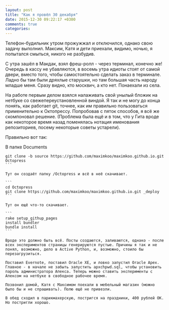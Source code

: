 ```yaml
---
layout: post
title: "Как я провёл 30 декабря"
date: 2015-12-30 09:22:17 +0300
comments: true
categories: 
---
```

Телефон-будильник утром прожужжал и отключился, однако свою задачу выполнил. Максим, Катя и дети приехали, видимо, ночью, я попытался смыться, никого не разбудив.

С утра зашёл в Макдак, взял фреш-ролл - через терминал, конечно же! Очередь в кассу не убавляются, в восемь утра идиоты стоят от самой двери, вместо того, чтобы самостоятельно сделать заказ в терминале. Ладно бы там были дряхлые старушки, но там большая часть народу младше меня. Сразу видно, кто москвич, а кто нет. Понаехали из села.

На работе первым делом взялся налаживать свой унылый бложик на нетбуке со свежепереустановленной виндой. Я так и не могу до конца понять, как работает git, точнее, как им правильно пользоваться применительно к Октопрессу. Попробовав с пяток способов, я всё же скомпоновал решение. (Проблема была ещё и в том, что у Гита вроде как некоторое время назад поменялась нотация именования репозиториев, посему некоторые советы устарели).

Правильно вот так:

В папке Documents

````
git clone -b source https://github.com/maximkoo/maximkoo.github.io.git Octopress
```

Тут он создаёт папку /Octopress и всё в неё скачивает.

```
cd Octopress
git clone https://github.com/maximkoo/maximkoo.github.io.git _deploy
```

Тут он ещё что-то скачивает.

```
rake setup_githup_pages
install bundler
bundle install
```

Вроде это должно быть всё. Посты создаются, заливаются, однако - после всех экспериментов страницы генерируются пустые. Причины я так и не понял, возможно, дело в Active Python, и, возможно, стоило бы перезагрузиться.

Поставил Evernote, поставил Oracle XE, и ловко запустил Oracle Apex. Главное - в начале не забыть запустить apxchpwd.sql, чтобы установить пароль администратора Апекса. Теперь можно ставить эксперименты с Апексом на нетбуке в свободное рабочее время.

Позвонил домой, Катя с Максимом поехали в мебельный магазин (можно было бы и не спрашивать). Полю ещё не привезли.

В обед сходил в парикмахерскую, постригся на праздники, 400 рублей ОК. Но постригли хорошо.
